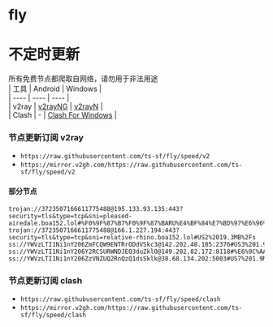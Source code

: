 # fly
# 不定时更新
所有免费节点都爬取自网络，请勿用于非法用途  
|  工具  | Android  | Windows  |  
|  ----  | ----   | ----  |  
| v2ray  | [v2rayNG](https://github.com/2dust/v2rayNG/releases) | [v2rayN](https://github.com/2dust/v2rayN/releases) |  
| Clash  | - | [Clash For Windows](https://github.com/2dust/clashN/releases) | 
  
### 节点更新订阅  v2ray
- `https://raw.githubusercontent.com/ts-sf/fly/speed/v2`  
- `https://mirror.v2gh.com/https://raw.githubusercontent.com/ts-sf/fly/speed/v2`  

#### 部分节点  
``` 
trojan://3723507166611775488@195.133.93.135:443?security=tls&type=tcp&sni=pleased-airedale.boa152.lol#%F0%9F%87%B7%F0%9F%87%BARU%E4%BF%84%E7%BD%97%E6%96%AF%20101.4KB%2Fs
trojan://3723507166611775488@166.1.227.194:443?security=tls&type=tcp&sni=relative-rhino.boa152.lol#US2%2019.3MB%2Fs
ss://YWVzLTI1Ni1nY206ZmFCQW9ENTRrODdVSkc3@142.202.48.105:2376#US3%201.9MB%2Fs
ss://YWVzLTI1Ni1nY206Y2RCSURWNDJEQ3duZklO@149.202.82.172:8118#%E6%9C%AA%E7%9F%A518%201.8MB%2Fs
ss://YWVzLTI1Ni1nY206ZzVNZUQ2RnQzQ1dsSklk@38.68.134.202:5003#US7%201.9MB%2Fs
```
### 节点更新订阅  clash
- `https://raw.githubusercontent.com/ts-sf/fly/speed/clash`  
- `https://mirror.v2gh.com/https://raw.githubusercontent.com/ts-sf/fly/speed/clash`  



